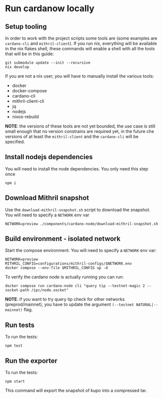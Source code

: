 # Run cardanow locally
## Setup tooling
In order to work with the project scripts some tools are (some examples are `cardano-cli` and `mithril-client`). If you run nix, everything will be available in the nix flakes shell, these commands will enable a shell with all the tools that will be in this guide:
```
git submodule update --init --recursive
nix develop
```

If you are not a nix user, you will have to manually install the various tools:
- docker
- docker-compose
- cardano-cli
- mithril-client-cli
- jq
- nodejs
- nixos-rebuild

**NOTE**: the versions of these tools are not yet bounded, the use case is still small enough that no version constrains are required yet, in the future che versions of at least the `mithril-client` and the `cardano-cli` will be specified.

## Install nodejs dependencies
You will need to install the node dependencies. You only need this step once

```shell
npm i
```

## Download Mithril snapshot
Use the `download-mithril-snapshot.sh` script to download the snapshot. You will need to specify a `NETWORK` env var

```shell
NETWORK=preview ./components/cardano-node/download-mithril-snapshot.sh
```

## Build environment - isolated network
Start the compose environment. You will need to specify a `NETWORK` env var:
```shell
NETWORK=preview
MITHRIL_CONFIG=configurations/mithril-configs/$NETWORK.env
docker compose --env-file $MITHRIL_CONFIG up -d
```

To verify the cardano node is actually running you can run:
```shell
docker compose run cardano-node cli "query tip --testnet-magic 2 --socket-path /ipc/node.socket"
```

**NOTE**: if you want to try query tip check for other networks (preprod/mainnet), you have to update the argument `(--testnet NATURAL|--mainnet)` flag.

## Run tests
To run the tests:
```shell
npm test
```

## Run the exporter
To run the tests:
```shell
npm start
```
This command will export the snapshot of kupo into a compressed tar.

